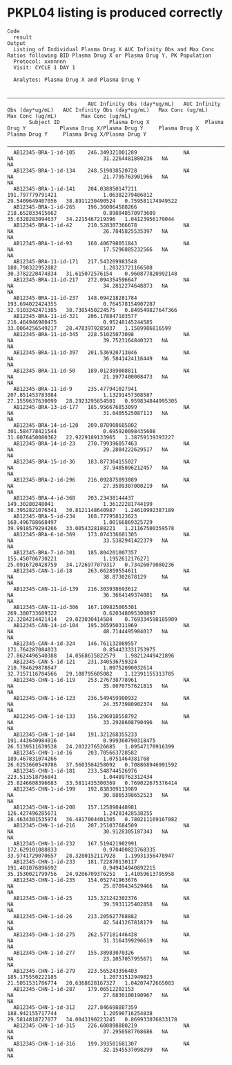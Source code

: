 # PKPL04 listing is produced correctly

    Code
      result
    Output
      Listing of Individual Plasma Drug X AUC Infinity Obs and Max Conc Ratios following BID Plasma Drug X or Plasma Drug Y, PK Population
      Protocol: xxnnnnn
      Visit: CYCLE 1 DAY 1
      
      Analytes: Plasma Drug X and Plasma Drug Y
      
      ——————————————————————————————————————————————————————————————————————————————————————————————————————————————————————————————————————————————————————————————————————————————————————
                              AUC Infinity Obs (day*ug/mL)   AUC Infinity Obs (day*ug/mL)   AUC Infinity Obs (day*ug/mL)   Max Conc (ug/mL)   Max Conc (ug/mL)        Max Conc (ug/mL)      
           Subject ID                Plasma Drug X                  Plasma Drug Y           Plasma Drug X/Plasma Drug Y     Plasma Drug X      Plasma Drug Y     Plasma Drug X/Plasma Drug Y
      ——————————————————————————————————————————————————————————————————————————————————————————————————————————————————————————————————————————————————————————————————————————————————————
      AB12345-BRA-1-id-105    246.349321001289               NA                             NA                             31.2264481880236   NA                 NA                         
      AB12345-BRA-1-id-134    248.519038520728               NA                             NA                             21.7795763901966   NA                 NA                         
      AB12345-BRA-1-id-141    204.038850147211               191.797779791421               1.06382279486812               29.5409649407056   38.8911230490524   0.759581174949522          
      AB12345-BRA-1-id-265    196.360864588266               218.652833415662               0.898048570973609              35.6328283094637   34.2215467219396   1.04123956170044           
      AB12345-BRA-1-id-42     210.528307366678               NA                             NA                             26.7845825535397   NA                 NA                         
      AB12345-BRA-1-id-93     160.406798051843               NA                             NA                             17.5296885232566   NA                 NA                         
      AB12345-BRA-11-id-171   217.543269983548               180.798322952882               1.20323721166508               30.3782220474834   31.615072576154    0.960877820992148          
      AB12345-BRA-11-id-217   272.094354596647               NA                             NA                             34.2812274648873   NA                 NA                         
      AB12345-BRA-11-id-237   148.094218281784               193.694022424355               0.764578154907287              32.9103242471385   38.7385450224575   0.849549827647366          
      AB12345-BRA-11-id-321   206.178847103577               216.464946980475               0.95248145244585               33.0064256549217   28.4783979285037   1.1589986816599            
      AB12345-BRA-11-id-345   228.51025073098                NA                             NA                             39.7523164840323   NA                 NA                         
      AB12345-BRA-11-id-397   201.536920713046               NA                             NA                             36.5841424116449   NA                 NA                         
      AB12345-BRA-11-id-50    189.012389008811               NA                             NA                             21.1977400008473   NA                 NA                         
      AB12345-BRA-11-id-9     235.477941027941               207.851453783084               1.13291457308587               27.1559637630099   28.2923295654501   0.959834844995305          
      AB12345-BRA-13-id-177   185.956676853099               NA                             NA                             31.0405525087113   NA                 NA                         
      AB12345-BRA-14-id-120   209.878908685802               301.584778421544               0.695920098435608              31.8076450080362   22.9229189133965   1.38759139393227           
      AB12345-BRA-14-id-23    270.799396057463               NA                             NA                             29.2804222629517   NA                 NA                         
      AB12345-BRA-15-id-36    183.877364155027               NA                             NA                             37.9405096212457   NA                 NA                         
      AB12345-BRA-2-id-296    216.092875093089               NA                             NA                             27.3509307000219   NA                 NA                         
      AB12345-BRA-4-id-368    203.23438144437                149.30280248041                1.36122281744199               38.3952821076341   30.8121148640987   1.24610992387189           
      AB12345-BRA-5-id-234    168.777958123623               168.496788668497               1.00166869325729               39.9918579294266   33.0054328188221   1.21167500359578           
      AB12345-BRA-6-id-369    173.074336601305               NA                             NA                             33.5382941422379   NA                 NA                         
      AB12345-BRA-7-id-301    185.804201007357               155.450706730221               1.1952612176271                25.0916720428759   34.1726977079317   0.73426079080236           
      AB12345-CAN-1-id-18     263.662859554611               NA                             NA                             38.87302678129     NA                 NA                         
      AB12345-CAN-11-id-139   216.303938693612               NA                             NA                             36.3664149374081   NA                 NA                         
      AB12345-CAN-11-id-306   167.109825005301               269.380733609322               0.620348095300897              22.3284214421414   29.023030414584    0.769334598185909          
      AB12345-CAN-14-id-104   195.365950311969               NA                             NA                             48.7144495984017   NA                 NA                         
      AB12345-CAN-4-id-324    146.761132089557               171.764287084033               0.854433331753975              27.8624496540388   14.0568615822579   1.98212449421896           
      AB12345-CAN-5-id-121    231.340536759324               210.784629878647               1.09752090032614               32.7157116784566   29.108795605082    1.12391155313705           
      AB12345-CHN-1-id-119    253.276738778961               NA                             NA                             35.8070757621815   NA                 NA                         
      AB12345-CHN-1-id-123    236.549459900932               NA                             NA                             24.3573980902374   NA                 NA                         
      AB12345-CHN-1-id-133    156.296018558792               NA                             NA                             33.2928608790496   NA                 NA                         
      AB12345-CHN-1-id-144    191.321268355233               191.443640984016               0.999360790318475              26.5139511639538   24.2032276526685   1.09547170916399           
      AB12345-CHN-1-id-16     203.705663728582               189.467831074266               1.0751464381768                26.6253660549786   37.5603504258092   0.708868946991592          
      AB12345-CHN-1-id-181    233.548744526976               223.513518796841               1.04489762312434               25.8246608396683   33.5811435300369   0.769022675376414          
      AB12345-CHN-1-id-199    192.838309113989               NA                             NA                             30.8865398652523   NA                 NA                         
      AB12345-CHN-1-id-208    157.125898448981               126.427496285671               1.24281428538255               28.4634301535974   36.4817004401305   0.780211169167082          
      AB12345-CHN-1-id-216    207.251037684509               NA                             NA                             30.9128305187343   NA                 NA                         
      AB12345-CHN-1-id-232    167.519421902991               172.629101088833               0.970400823768335              33.9741729070657   28.3280152117928   1.19931356478947           
      AB12345-CHN-1-id-233    181.722870130117               191.401076896692               0.949434940892215              35.1530021799756   24.9206709376251   1.41059613795958           
      AB12345-CHN-1-id-235    154.052741963676               NA                             NA                             25.0709434529466   NA                 NA                         
      AB12345-CHN-1-id-25     125.321242302376               NA                             NA                             39.5931125402858   NA                 NA                         
      AB12345-CHN-1-id-26     213.205627768882               NA                             NA                             42.5441267818179   NA                 NA                         
      AB12345-CHN-1-id-275    262.577181446438               NA                             NA                             31.3164399296619   NA                 NA                         
      AB12345-CHN-1-id-277    155.38983070326                NA                             NA                             23.1057057955671   NA                 NA                         
      AB12345-CHN-1-id-279    223.565243396403               185.175550222185               1.20731512949823               21.5051531786774   20.6368628167327   1.04207472665083           
      AB12345-CHN-1-id-287    179.06512202153                NA                             NA                             27.6830100190967   NA                 NA                         
      AB12345-CHN-1-id-312    227.846698887359               188.942155717744               1.20590716254838               29.5814818727077   34.0043190223245   0.869933076833178          
      AB12345-CHN-1-id-315    226.600898880219               NA                             NA                             37.2950587768686   NA                 NA                         
      AB12345-CHN-1-id-316    199.393501681307               NA                             NA                             32.1545537098299   NA                 NA                         

